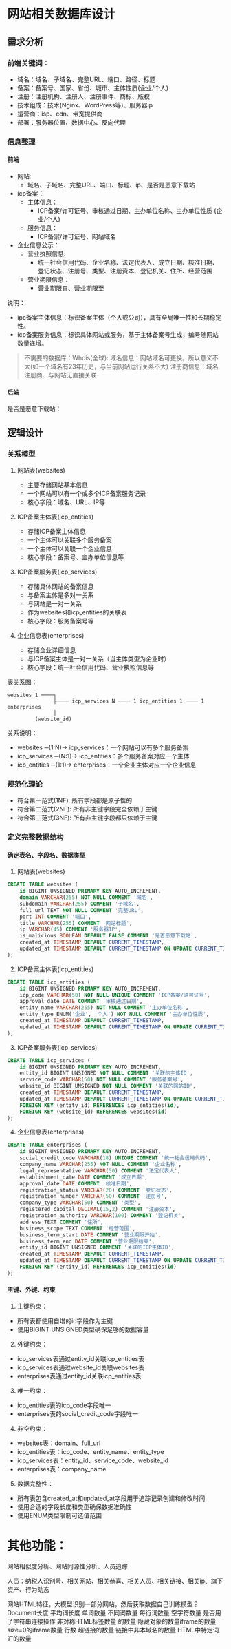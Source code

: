 # 网站相关数据库设计

## 需求分析

### 前端关键词：
- 域名：域名、子域名、完整URL、端口、路径、标题
- 备案：备案号、国家、省份、城市、主体性质(企业/个人)
- 注册：注册机构、注册人、注册事件、商标、版权
- 技术组成：技术(Nginx、WordPress等)、服务器ip
- 运营商：isp、cdn、带宽提供商
- 部署：服务器位置、数据中心、反向代理

### 信息整理
#### 前端
- 网站:
  - 域名、子域名、完整URL、端口、标题、ip、是否是恶意下载站
- icp备案：
  - 主体信息：
    - ICP备案/许可证号、审核通过日期、主办单位名称、主办单位性质 (企业/个人)
  - 服务信息：
    - ICP备案/许可证号、网站域名
- 企业信息公示：
  - 营业执照信息:
    - 统一社会信用代码、企业名称、法定代表人、成立日期、核准日期、登记状态、注册号、类型、注册资本、登记机关、住所、经营范围
  - 营业期限信息：
    - 营业期限自、营业期限至

说明：
  - ipc备案主体信息：标识备案主体（个人或公司），具有全局唯一性和长期稳定性。
  - icp备案服务信息：标识具体网站或服务，基于主体备案号生成，编号随网站数量递增。

  > 不需要的数据库：Whois(全球):
  >  域名信息：网站域名可更换，所以意义不大(如一个域名有23年历史，与当前网站运行关系不大)
  >  注册商信息：域名注册商、与网站无直接关联
#### 后端
是否是恶意下载站：

## 逻辑设计

### 关系模型

1. 网站表(websites)
   - 主要存储网站基本信息
   - 一个网站可以有一个或多个ICP备案服务记录
   - 核心字段：域名、URL、IP等

2. ICP备案主体表(icp_entities)
   - 存储ICP备案主体信息
   - 一个主体可以关联多个服务备案
   - 一个主体可以关联一个企业信息
   - 核心字段：备案号、主办单位信息等

3. ICP备案服务表(icp_services) 
   - 存储具体网站的备案信息
   - 与备案主体是多对一关系
   - 与网站是一对一关系
   - 作为websites和icp_entities的关联表
   - 核心字段：服务备案号等

4. 企业信息表(enterprises)
   - 存储企业详细信息
   - 与ICP备案主体是一对一关系（当主体类型为企业时）
   - 核心字段：统一社会信用代码、营业执照信息等

表关系图：
```
websites 1 ────┐
               ├──── icp_services N ──── 1 icp_entities 1 ──── 1 enterprises
               │
         (website_id)
```

关系说明：
- websites ─(1:N)→ icp_services：一个网站可以有多个服务备案
- icp_services ─(N:1)→ icp_entities：多个服务备案对应一个主体
- icp_entities ─(1:1)→ enterprises：一个企业主体对应一个企业信息

### 规范化理论
- 符合第一范式(1NF): 所有字段都是原子性的
- 符合第二范式(2NF): 所有非主键字段完全依赖于主键
- 符合第三范式(3NF): 所有非主键字段都只依赖于主键

### 定义完整数据结构

#### 确定表名、字段名、数据类型

1. 网站表(websites)
```sql
CREATE TABLE websites (
    id BIGINT UNSIGNED PRIMARY KEY AUTO_INCREMENT,
    domain VARCHAR(255) NOT NULL COMMENT '域名',
    subdomain VARCHAR(255) COMMENT '子域名',
    full_url TEXT NOT NULL COMMENT '完整URL',
    port INT COMMENT '端口',
    title VARCHAR(255) COMMENT '网站标题',
    ip VARCHAR(45) COMMENT '服务器IP',
    is_malicious BOOLEAN DEFAULT FALSE COMMENT '是否恶意下载站',
    created_at TIMESTAMP DEFAULT CURRENT_TIMESTAMP,
    updated_at TIMESTAMP DEFAULT CURRENT_TIMESTAMP ON UPDATE CURRENT_TIMESTAMP
);
```

2. ICP备案主体表(icp_entities)
```sql
CREATE TABLE icp_entities (
    id BIGINT UNSIGNED PRIMARY KEY AUTO_INCREMENT,
    icp_code VARCHAR(50) NOT NULL UNIQUE COMMENT 'ICP备案/许可证号',
    approval_date DATE COMMENT '审核通过日期',
    entity_name VARCHAR(255) NOT NULL COMMENT '主办单位名称',
    entity_type ENUM('企业', '个人') NOT NULL COMMENT '主办单位性质',
    created_at TIMESTAMP DEFAULT CURRENT_TIMESTAMP,
    updated_at TIMESTAMP DEFAULT CURRENT_TIMESTAMP ON UPDATE CURRENT_TIMESTAMP
);
```

3. ICP备案服务表(icp_services)
```sql
CREATE TABLE icp_services (
    id BIGINT UNSIGNED PRIMARY KEY AUTO_INCREMENT,
    entity_id BIGINT UNSIGNED NOT NULL COMMENT '关联的主体ID',
    service_code VARCHAR(50) NOT NULL COMMENT '服务备案号',
    website_id BIGINT UNSIGNED NOT NULL COMMENT '关联的网站ID',
    created_at TIMESTAMP DEFAULT CURRENT_TIMESTAMP,
    updated_at TIMESTAMP DEFAULT CURRENT_TIMESTAMP ON UPDATE CURRENT_TIMESTAMP,
    FOREIGN KEY (entity_id) REFERENCES icp_entities(id),
    FOREIGN KEY (website_id) REFERENCES websites(id)
);
```

4. 企业信息表(enterprises)
```sql
CREATE TABLE enterprises (
    id BIGINT UNSIGNED PRIMARY KEY AUTO_INCREMENT,
    social_credit_code VARCHAR(18) UNIQUE COMMENT '统一社会信用代码',
    company_name VARCHAR(255) NOT NULL COMMENT '企业名称',
    legal_representative VARCHAR(50) COMMENT '法定代表人',
    establishment_date DATE COMMENT '成立日期',
    approval_date DATE COMMENT '核准日期',
    registration_status VARCHAR(20) COMMENT '登记状态',
    registration_number VARCHAR(50) COMMENT '注册号',
    company_type VARCHAR(50) COMMENT '类型',
    registered_capital DECIMAL(15,2) COMMENT '注册资本',
    registration_authority VARCHAR(100) COMMENT '登记机关',
    address TEXT COMMENT '住所',
    business_scope TEXT COMMENT '经营范围',
    business_term_start DATE COMMENT '营业期限开始',
    business_term_end DATE COMMENT '营业期限结束',
    entity_id BIGINT UNSIGNED COMMENT '关联的ICP主体ID',
    created_at TIMESTAMP DEFAULT CURRENT_TIMESTAMP,
    updated_at TIMESTAMP DEFAULT CURRENT_TIMESTAMP ON UPDATE CURRENT_TIMESTAMP,
    FOREIGN KEY (entity_id) REFERENCES icp_entities(id)
);
```

#### 主键、外键、约束

1. 主键约束：
- 所有表都使用自增的id字段作为主键
- 使用BIGINT UNSIGNED类型确保足够的数据容量

2. 外键约束：
- icp_services表通过entity_id关联icp_entities表
- icp_services表通过website_id关联websites表
- enterprises表通过entity_id关联icp_entities表

3. 唯一约束：
- icp_entities表的icp_code字段唯一
- enterprises表的social_credit_code字段唯一

4. 非空约束：
- websites表：domain、full_url
- icp_entities表：icp_code、entity_name、entity_type
- icp_services表：entity_id、service_code、website_id
- enterprises表：company_name

5. 数据完整性：
- 所有表包含created_at和updated_at字段用于追踪记录创建和修改时间
- 使用合适的字段长度和类型确保数据准确性
- 使用ENUM类型限制可选值范围

# 其他功能：
  网站相似度分析、网站同源性分析、人员追踪

  人员：纳税人识别号、相关网站、相关恭喜、相关人员、相关链接、相关ip、旗下资产、行为动态

  网站HTML特征，大模型识别一部分网站，然后获取数据自己训练模型？
      Document长度
      平均词长度
      单词数量
      不同词数量
      每行词数量
      空字符数量
      是否用了字符串连接操作
      非对称HTML标签数量
      <link href=".">的数量
      隐藏对象的数量iframe的数量
      size=0的iframe数量
      行数
      超链接的数量
      链接中非本域名的数量
      HTML中特定词汇的数量